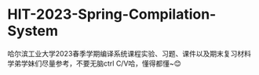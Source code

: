 # HIT-2023-Spring-Compilation-System
哈尔滨工业大学2023春季学期编译系统课程实验、习题、课件以及期末复习材料
学弟学妹们尽量参考，不要无脑ctrl C/V哈，懂得都懂~😊
